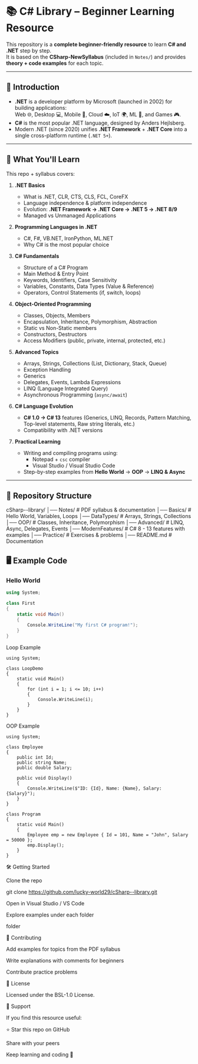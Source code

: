 




# 📚 C# Library – Beginner Learning Resource

This repository is a **complete beginner-friendly resource** to learn **C# and .NET** step by step.  
It is based on the **CSharp-NewSyllabus** (included in `Notes/`) and provides **theory + code examples** for each topic.

---

## 🔎 Introduction
- **.NET** is a developer platform by Microsoft (launched in 2002) for building applications:  
  Web 🌐, Desktop 💻, Mobile 📱, Cloud ☁️, IoT 🌍, ML 🤖, and Games 🎮.  
- **C#** is the most popular .NET language, designed by Anders Hejlsberg.  
- Modern .NET (since 2020) unifies **.NET Framework** + **.NET Core** into a single cross-platform runtime (`.NET 5+`).

---

## 📖 What You'll Learn
This repo + syllabus covers:

1. **.NET Basics**
   - What is .NET, CLR, CTS, CLS, FCL, CoreFX  
   - Language independence & platform independence  
   - Evolution: **.NET Framework → .NET Core → .NET 5 → .NET 8/9**  
   - Managed vs Unmanaged Applications  

2. **Programming Languages in .NET**
   - C#, F#, VB.NET, IronPython, ML.NET  
   - Why C# is the most popular choice  

3. **C# Fundamentals**
   - Structure of a C# Program  
   - Main Method & Entry Point  
   - Keywords, Identifiers, Case Sensitivity  
   - Variables, Constants, Data Types (Value & Reference)  
   - Operators, Control Statements (if, switch, loops)  

4. **Object-Oriented Programming**
   - Classes, Objects, Members  
   - Encapsulation, Inheritance, Polymorphism, Abstraction  
   - Static vs Non-Static members  
   - Constructors, Destructors  
   - Access Modifiers (public, private, internal, protected, etc.)  

5. **Advanced Topics**
   - Arrays, Strings, Collections (List, Dictionary, Stack, Queue)  
   - Exception Handling  
   - Generics  
   - Delegates, Events, Lambda Expressions  
   - LINQ (Language Integrated Query)  
   - Asynchronous Programming (`async/await`)  

6. **C# Language Evolution**
   - **C# 1.0 → C# 13** features (Generics, LINQ, Records, Pattern Matching, Top-level statements, Raw string literals, etc.)  
   - Compatibility with .NET versions  

7. **Practical Learning**
   - Writing and compiling programs using:
     - Notepad + `csc` compiler  
     - Visual Studio / Visual Studio Code  
   - Step-by-step examples from **Hello World** → **OOP** → **LINQ & Async**  

---

## 📂 Repository Structure
cSharp--library/
│── Notes/ # PDF syllabus & documentation
│── Basics/ # Hello World, Variables, Loops
│── DataTypes/ # Arrays, Strings, Collections
│── OOP/ # Classes, Inheritance, Polymorphism
│── Advanced/ # LINQ, Async, Delegates, Events
│── ModernFeatures/ # C# 8 - 13 features with examples
│── Practice/ # Exercises & problems
│── README.md # Documentation


## 🖥️ Example Code

### Hello World
```csharp
using System;

class First
{
    static void Main()
    {
        Console.WriteLine("My first C# program!");
    }
}
```
Loop Example
```
using System;

class LoopDemo
{
    static void Main()
    {
        for (int i = 1; i <= 10; i++)
        {
            Console.WriteLine(i);
        }
    }
}
```
OOP Example

```
using System;

class Employee
{
    public int Id;
    public string Name;
    public double Salary;

    public void Display()
    {
        Console.WriteLine($"ID: {Id}, Name: {Name}, Salary: {Salary}");
    }
}

class Program
{
    static void Main()
    {
        Employee emp = new Employee { Id = 101, Name = "John", Salary = 50000 };
        emp.Display();
    }
}
```
🛠️ Getting Started

Clone the repo

git clone https://github.com/lucky-world29/cSharp--library.git


Open in Visual Studio / VS Code

Explore examples under each folder

folder

🤝 Contributing

Add examples for topics from the PDF syllabus

Write explanations with comments for beginners

Contribute practice problems


📜 License

Licensed under the BSL-1.0 License.

🌟 Support

If you find this resource useful:

⭐ Star this repo on GitHub

Share with your peers

Keep learning and coding 🚀
